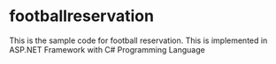 footballreservation
===================

This is the sample code for football reservation. This is implemented in ASP.NET Framework with C# Programming Language
